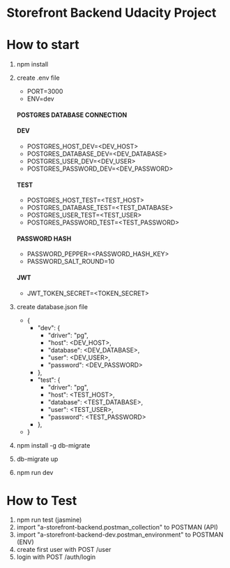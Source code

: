 # Storefront Backend Udacity Project

# How to start
1. npm install
2. create .env file

    - PORT=3000
    - ENV=dev
    #### POSTGRES DATABASE CONNECTION
    #### DEV
    - POSTGRES_HOST_DEV=<DEV_HOST>
    - POSTGRES_DATABASE_DEV=<DEV_DATABASE>
    - POSTGRES_USER_DEV=<DEV_USER>
    - POSTGRES_PASSWORD_DEV=<DEV_PASSWORD>
    #### TEST
    - POSTGRES_HOST_TEST=<TEST_HOST>
    - POSTGRES_DATABASE_TEST=<TEST_DATABASE>
    - POSTGRES_USER_TEST=<TEST_USER>
    - POSTGRES_PASSWORD_TEST=<TEST_PASSWORD>
    #### PASSWORD HASH
    - PASSWORD_PEPPER=<PASSWORD_HASH_KEY>
    - PASSWORD_SALT_ROUND=10
    #### JWT
    - JWT_TOKEN_SECRET=<TOKEN_SECRET>

3. create database.json file

    - {
        - "dev": {
            - "driver": "pg",
            - "host": <DEV_HOST>,
            - "database": <DEV_DATABASE>,
            - "user": <DEV_USER>,
            - "password": <DEV_PASSWORD>
        - },
        - "test": {
            - "driver": "pg",
            - "host": <TEST_HOST>,
            - "database": <TEST_DATABASE>,
            - "user": <TEST_USER>,
            - "password": <TEST_PASSWORD>
        - },
    - }

4. npm install -g db-migrate
5. db-migrate up
6. npm run dev

# How to Test
1. npm run test (jasmine)
2. import "a-storefront-backend.postman_collection" to POSTMAN (API)
3. import "a-storefront-backend-dev.postman_environment" to POSTMAN (ENV)
4. create first user with POST /user
5. login with POST /auth/login
